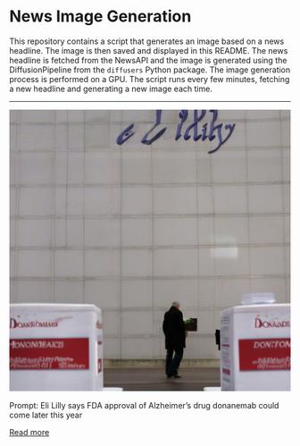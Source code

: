 # News Image Generation
This repository contains a script that generates an image based on a news headline. The image is then saved and displayed in this README.
The news headline is fetched from the NewsAPI and the image is generated using the DiffusionPipeline from the `diffusers` Python package. The image generation process is performed on a GPU.
The script runs every few minutes, fetching a new headline and generating a new image each time.

---

![Generated Image](image.png)

Prompt: Eli Lilly says FDA approval of Alzheimer’s drug donanemab could come later this year

[Read more](https://www.foxbusiness.com/lifestyle/eli-lilly-fda-approval-alzheimers-drug-donanemab-could-come-later-this-year)